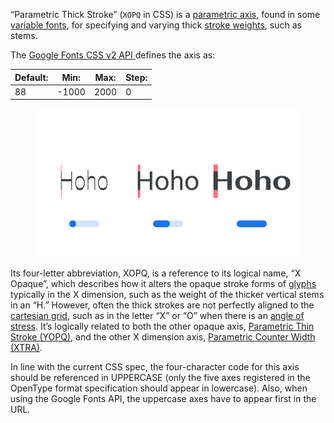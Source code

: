 
“Parametric Thick Stroke” (`XOPQ` in CSS) is a [parametric axis](/glossary/parametric_axis), found in some [variable fonts](/glossary/variable_fonts), for specifying and varying thick [stroke weights](/glossary/TERM), such as stems.

The [Google Fonts CSS v2 API ](https://developers.google.com/fonts/docs/css2) defines the axis as:

| Default: | Min: | Max: | Step: |
| --- | --- | --- | --- |
| 88 | -1000 | 2000 | 0 |

<figure>

![INSERT_ALT_TEXT](images/thumbnail.svg)

</figure>

Its four-letter abbreviation, XOPQ, is a reference to its logical name, “X Opaque”, which describes how it alters the opaque stroke forms of [glyphs](/glossary/TERM) typically in the X dimension, such as the weight of the thicker vertical stems in an “H.” However, often the thick strokes are not perfectly aligned to the [cartesian grid](/glossary/TERM), such as in the letter “X” or “O” when there is an [angle of stress](/glossary/TERM). It’s logically related to both the other opaque axis, [Parametric Thin Stroke (YOPQ)](/glossary/TERM), and the other X dimension axis, [Parametric Counter Width (XTRA)](/glossary/TERM).

In line with the current CSS spec, the four-character code for this axis should be referenced in UPPERCASE (only the five axes registered in the OpenType format specification should appear in lowercase). Also, when using the Google Fonts API, the uppercase axes have to appear first in the URL.
